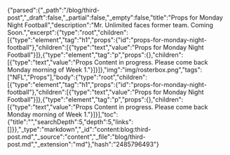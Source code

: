 {"parsed":{"_path":"/blog/third-post","_draft":false,"_partial":false,"_empty":false,"title":"Props for Monday Night Football","description":"Mr. Unlimited faces former team. Coming Soon.","excerpt":{"type":"root","children":[{"type":"element","tag":"h1","props":{"id":"props-for-monday-night-football"},"children":[{"type":"text","value":"Props for Monday Night Football"}]},{"type":"element","tag":"p","props":{},"children":[{"type":"text","value":"Props Content in progress. Please come back Monday morning of Week 1."}]}]},"img":"img/rosterbox.png","tags":["NFL","Props"],"body":{"type":"root","children":[{"type":"element","tag":"h1","props":{"id":"props-for-monday-night-football"},"children":[{"type":"text","value":"Props for Monday Night Football"}]},{"type":"element","tag":"p","props":{},"children":[{"type":"text","value":"Props Content in progress. Please come back Monday morning of Week 1."}]}],"toc":{"title":"","searchDepth":5,"depth":5,"links":[]}},"_type":"markdown","_id":"content:blog:third-post.md","_source":"content","_file":"blog/third-post.md","_extension":"md"},"hash":"2485796493"}
